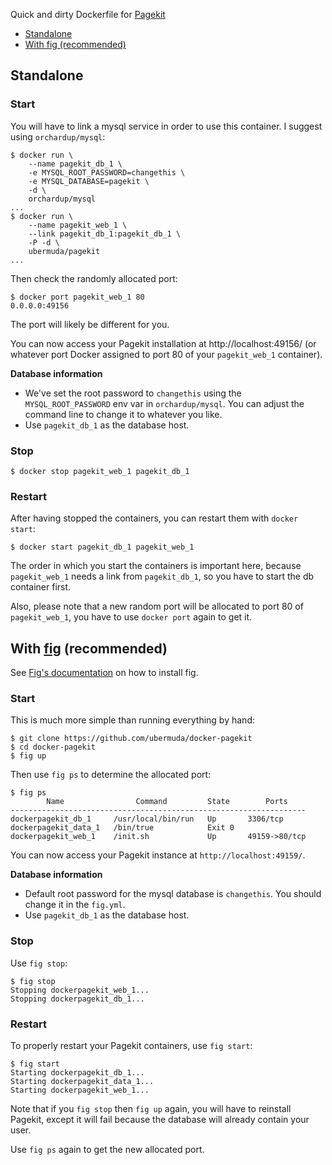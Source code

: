 Quick and dirty Dockerfile for [Pagekit](http://www.pagekit.com/)

* [Standalone](#standalone)
* [With fig (recommended)](#with-fig-recommended)

## Standalone

### Start

You will have to link a mysql service in order to use this container. I suggest using `orchardup/mysql`:

```
$ docker run \
    --name pagekit_db_1 \
    -e MYSQL_ROOT_PASSWORD=changethis \
    -e MYSQL_DATABASE=pagekit \
    -d \
    orchardup/mysql
...
$ docker run \
    --name pagekit_web_1 \
    --link pagekit_db_1:pagekit_db_1 \
    -P -d \
    ubermuda/pagekit
...
```

Then check the randomly allocated port:

```
$ docker port pagekit_web_1 80
0.0.0.0:49156
```

The port will likely be different for you.

You can now access your Pagekit installation at http://localhost:49156/ (or whatever port Docker assigned to port 80 of your `pagekit_web_1` container).

**Database information**

* We've set the root password to `changethis` using the `MYSQL_ROOT_PASSWORD` env var in `orchardup/mysql`. You can adjust the command line to change it to whatever you like.
* Use `pagekit_db_1` as the database host.

### Stop

```
$ docker stop pagekit_web_1 pagekit_db_1
```

### Restart

After having stopped the containers, you can restart them with `docker start`:

```
$ docker start pagekit_db_1 pagekit_web_1
```

The order in which you start the containers is important here, because `pagekit_web_1` needs a link from `pagekit_db_1`, so you have to start the db container first.

Also, please note that a new random port will be allocated to port 80 of `pagekit_web_1`, you have to use `docker port` again to get it.

## With [fig](http://www.fig.sh/) (recommended)

See [Fig's documentation](http://www.fig.sh/install.html) on how to install fig.

### Start

This is much more simple than running everything by hand:

```
$ git clone https://github.com/ubermuda/docker-pagekit
$ cd docker-pagekit
$ fig up
```

Then use `fig ps` to determine the allocated port:

```
$ fig ps
        Name                Command         State        Ports
------------------------------------------------------------------
dockerpagekit_db_1     /usr/local/bin/run   Up       3306/tcp
dockerpagekit_data_1   /bin/true            Exit 0
dockerpagekit_web_1    /init.sh             Up       49159->80/tcp
```

You can now access your Pagekit instance at `http://localhost:49159/`.

**Database information**

* Default root password for the mysql database is `changethis`. You should change it in the `fig.yml`.
* Use `pagekit_db_1` as the database host.

### Stop

Use `fig stop`:

```
$ fig stop
Stopping dockerpagekit_web_1...
Stopping dockerpagekit_db_1...
```

### Restart

To properly restart your Pagekit containers, use `fig start`:

```
$ fig start
Starting dockerpagekit_db_1...
Starting dockerpagekit_data_1...
Starting dockerpagekit_web_1...
```

Note that if you `fig stop` then `fig up` again, you will have to reinstall Pagekit, except it will fail because the database will already contain your user.

Use `fig ps` again to get the new allocated port.
